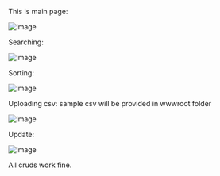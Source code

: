 This is main page:

![image](https://github.com/user-attachments/assets/4446ba85-92dd-4fdc-8c32-26ac3c94016d)


Searching: 

![image](https://github.com/user-attachments/assets/596fc6b0-1be9-4f7c-a3f1-eb68a9764619)

Sorting:

![image](https://github.com/user-attachments/assets/26e7c7f8-92f7-45eb-94e4-2e6addbbc0b3)

Uploading csv: sample csv will be provided in wwwroot folder

![image](https://github.com/user-attachments/assets/80388b29-1477-4a75-b230-c9add620d095)

Update:

![image](https://github.com/user-attachments/assets/58485990-a900-4522-ab4b-52a1a38fa660)

All cruds work fine.
